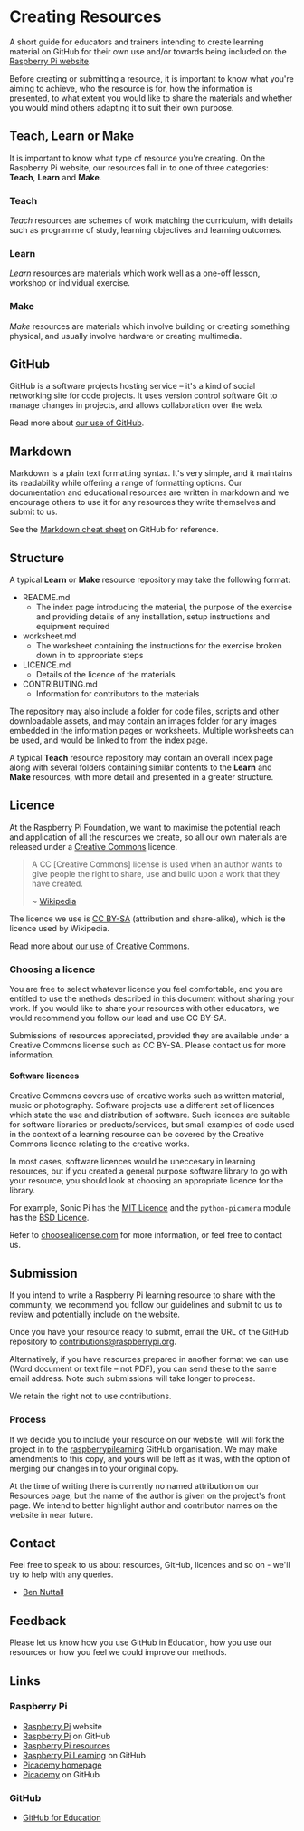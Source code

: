 # Creating Resources

A short guide for educators and trainers intending to create learning material on GitHub for their own use and/or towards being included on the [Raspberry Pi website](http://www.rasperrypi.org/resources/).

Before creating or submitting a resource, it is important to know what you're aiming to achieve, who the resource is for, how the information is presented, to what extent you would like to share the materials and whether you would mind others adapting it to suit their own purpose.

## Teach, Learn or Make

It is important to know what type of resource you're creating. On the Raspberry Pi website, our resources fall in to one of three categories: **Teach**, **Learn** and **Make**.

### Teach

*Teach* resources are schemes of work matching the curriculum, with details such as programme of study, learning objectives and learning outcomes.

### Learn

*Learn* resources are materials which work well as a one-off lesson, workshop or individual exercise.

### Make

*Make* resources are materials which involve building or creating something physical, and usually involve hardware or creating multimedia.

## GitHub

GitHub is a software projects hosting service – it's a kind of social networking site for code projects. It uses version control software Git to manage changes in projects, and allows collaboration over the web.

Read more about [our use of GitHub](http://www.raspberrypi.org/github/).

## Markdown

Markdown is a plain text formatting syntax. It's very simple, and it maintains its readability while offering a range of formatting options. Our documentation and educational resources are written in markdown and we encourage others to use it for any resources they write themselves and submit to us.

See the [Markdown cheat sheet](https://github.com/adam-p/markdown-here/wiki/Markdown-Cheatsheet) on GitHub for reference.

## Structure

A typical **Learn** or **Make** resource repository may take the following format:

- README.md
    - The index page introducing the material, the purpose of the exercise and providing details of any installation, setup instructions and equipment required
- worksheet.md
    - The worksheet containing the instructions for the exercise broken down in to appropriate steps
- LICENCE.md
    - Details of the licence of the materials
- CONTRIBUTING.md
    - Information for contributors to the materials

The repository may also include a folder for code files, scripts and other downloadable assets, and may contain an images folder for any images embedded in the information pages or worksheets. Multiple worksheets can be used, and would be linked to from the index page.

A typical **Teach** resource repository may contain an overall index page along with several folders containing similar contents to the **Learn** and **Make** resources, with more detail and presented in a greater structure.

## Licence

At the Raspberry Pi Foundation, we want to maximise the potential reach and application of all the resources we create, so all our own materials are released under a [Creative Commons](http://creativecommons.org/) licence.

> A CC [Creative Commons] license is used when an author wants to give people the right to share, use and build upon a work that they have created.
>
> ~ [Wikipedia](http://en.wikipedia.org/wiki/Creative_Commons_license)

The licence we use is [CC BY-SA](http://creativecommons.org/licenses/by-sa/4.0/) (attribution and share-alike), which is the licence used by Wikipedia.

Read more about [our use of Creative Commons](http://www.raspberrypi.org/creative-commons/).

### Choosing a licence

You are free to select whatever licence you feel comfortable, and you are entitled to use the methods described in this document without sharing your work. If you would like to share your resources with other educators, we would recommend you follow our lead and use CC BY-SA.

Submissions of resources appreciated, provided they are available under a Creative Commons license such as CC BY-SA. Please contact us for more information.

#### Software licences

Creative Commons covers use of creative works such as written material, music or photography. Software projects use a different set of licences which state the use and distribution of software. Such licences are suitable for software libraries or products/services, but small examples of code used in the context of a learning resource can be covered by the Creative Commons licence relating to the creative works.

In most cases, software licences would be uneccesary in learning resources, but if you created a general purpose software library to go with your resource, you should look at choosing an appropriate licence for the library.

For example, Sonic Pi has the [MIT Licence](https://github.com/samaaron/sonic-pi/blob/master/LICENSE.md) and the `python-picamera` module has the [BSD Licence](https://github.com/waveform80/picamera/blob/master/LICENSE.txt).

Refer to [choosealicense.com](http://choosealicense.com/) for more information, or feel free to contact us.

## Submission

If you intend to write a Raspberry Pi learning resource to share with the community, we recommend you follow our guidelines and submit to us to review and potentially include on the website.

Once you have your resource ready to submit, email the URL of the GitHub repository to contributions@raspberrypi.org.

Alternatively, if you have resources prepared in another format we can use (Word document or text file – not PDF), you can send these to the same email address. Note such submissions will take longer to process.

We retain the right not to use contributions.

### Process

If we decide you to include your resource on our website, will will fork the project in to the [raspberrypilearning](https://github.com/raspberrypilearning) GitHub organisation. We may make amendments to this copy, and yours will be left as it was, with the option of merging our changes in to your original copy.

At the time of writing there is currently no named attribution on our Resources page, but the name of the author is given on the project's front page. We intend to better highlight author and contributor names on the website in near future.

## Contact

Feel free to speak to us about resources, GitHub, licences and so on - we'll try to help with any queries.

- [Ben Nuttall](https://github.com/bennuttall)

## Feedback

Please let us know how you use GitHub in Education, how you use our resources or how you feel we could improve our methods.

## Links

### Raspberry Pi

- [Raspberry Pi](http://www.raspberrypi.org/) website
- [Raspberry Pi](https://github.com/raspberrypi) on GitHub
- [Raspberry Pi resources](http://www.raspberrypi.org/resources)
- [Raspberry Pi Learning](https://github.com/raspberrypilearning) on GitHub
- [Picademy homepage](http://www.raspberrypi.org/picademy)
- [Picademy](https://github.com/picademy) on GitHub

### GitHub

- [GitHub for Education](https://education.github.com)
